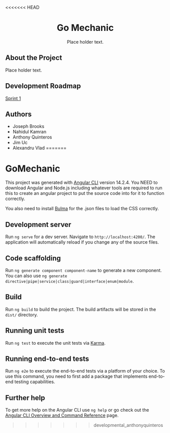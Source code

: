 <<<<<<< HEAD
<div id="top"></div>

<!--- License Logo --->

<!--- Project Logo --->

<div align="center">

<h1 align = "center">Go Mechanic</h1>
  <p align ="center">
  Place holder text.
  </p>
</div>

<!--- About --->
## About the Project
Place holder text.

<!--- Development Roadmap --->
## Development Roadmap
[Sprint 1](https://github.com/WSU-4110/Go-Mechanic/wiki/Sprint-1)

<!--- Authors --->
## Authors
  
* Joseph Brooks
* Nahidul Kamran
* Anthony Quinteros
* Jim Uc
* Alexandru Vlad
=======
# GoMechanic

This project was generated with [Angular CLI](https://github.com/angular/angular-cli) version 14.2.4.
You NEED to download Angular and Node.js including whatever tools are required to run this to create an angular project to put the source code into for it to function correctly.
<br>

You also need to install [Bulma](https://bulma.io/documentation/overview/start/) for the .json files to load the CSS correctly.

## Development server

Run `ng serve` for a dev server. Navigate to `http://localhost:4200/`. The application will automatically reload if you change any of the source files.

## Code scaffolding

Run `ng generate component component-name` to generate a new component. You can also use `ng generate directive|pipe|service|class|guard|interface|enum|module`.

## Build

Run `ng build` to build the project. The build artifacts will be stored in the `dist/` directory.

## Running unit tests

Run `ng test` to execute the unit tests via [Karma](https://karma-runner.github.io).

## Running end-to-end tests

Run `ng e2e` to execute the end-to-end tests via a platform of your choice. To use this command, you need to first add a package that implements end-to-end testing capabilities.

## Further help

To get more help on the Angular CLI use `ng help` or go check out the [Angular CLI Overview and Command Reference](https://angular.io/cli) page.
>>>>>>> developmental_anthonyquinteros
